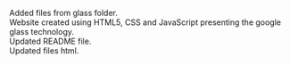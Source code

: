 Added files from glass folder.<br/>
Website created using HTML5, CSS and JavaScript presenting the google glass technology.<br/>
Updated README file.<br/>
Updated files html.